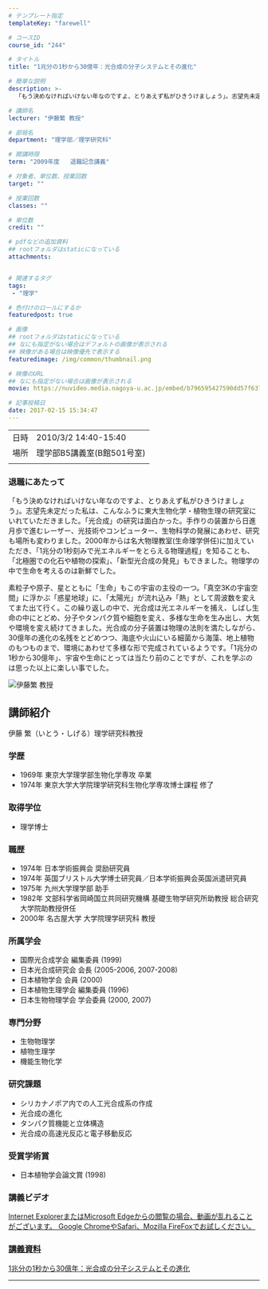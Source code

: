 ```yaml
---
# テンプレート指定
templateKey: "farewell"

# コースID
course_id: "244"

# タイトル
title: "1兆分の1秒から30億年：光合成の分子システムとその進化"

# 簡単な説明
description: >-
  「もう決めなければいけない年なのですよ、とりあえず私がひきうけましょう」。志望先未定だった私は、こんなふうに東大生物化学・植物生理の研究室にいれていただきました。「光合成」の研究は面白かった。手作りの装置から日進月歩で進むレーザー、光技術やコンピューター、生物科学の発展にあわせ、研究も場所も変わりました。2000年からは名大物理教室(生命理学併任)に加えていただき、「1兆分の1秒刻みで光エネル ....

# 講師名
lecturer: "伊藤繁 教授"

# 部局名
department: "理学部／理学研究科"

# 開講時限
term: "2009年度	退職記念講義"

# 対象者、単位数、授業回数
target: ""

# 授業回数
classes: ""

# 単位数
credit: ""

# pdfなどの追加資料
## rootフォルダはstaticになっている
attachments:


# 関連するタグ
tags:
 - "理学"

# 色付けのロールにするか
featuredpost: true

# 画像
## rootフォルダはstaticになっている
## なにも指定がない場合はデフォルトの画像が表示される
## 映像がある場合は映像優先で表示する
featuredimage: /img/common/thumbnail.png

# 映像のURL
## なにも指定がない場合は画像が表示される
movie: https://nuvideo.media.nagoya-u.ac.jp/embed/b796595427590dd57f63701e2e0341cae69903ab

# 記事投稿日
date: 2017-02-15 15:34:47
---
```


|   |   |
|---|---|
| 日時 | 2010/3/2  14:40-15:40 |
| 場所 | 理学部B5講義室(B館501号室) |
|   |   |


### 退職にあたって

「もう決めなければいけない年なのですよ、とりあえず私がひきうけましょう」。志望先未定だった私は、こんなふうに東大生物化学・植物生理の研究室にいれていただきました。「光合成」の研究は面白かった。手作りの装置から日進月歩で進むレーザー、光技術やコンピューター、生物科学の発展にあわせ、研究も場所も変わりました。2000年からは名大物理教室(生命理学併任)に加えていただき、「1兆分の1秒刻みで光エネルギーをとらえる物理過程」を知ることも、「北極圏での化石や植物の探索」、「新型光合成の発見」もできました。物理学の中で生命を考えるのは新鮮でした。

素粒子や原子、星とともに「生命」もこの宇宙の主役の一つ。「真空3Kの宇宙空間」に浮かぶ「惑星地球」に、「太陽光」が流れ込み「熱」として周波数を変えてまた出て行く。この繰り返しの中で、光合成は光エネルギーを捕え、しばし生命の中にとどめ、分子やタンパク質や細胞を変え、多様な生命を生み出し、大気や環境を変え続けてきました。光合成の分子装置は物理の法則を満たしながら、30億年の進化の名残をとどめつつ、海底や火山にいる細菌から海藻、地上植物のもつものまで、環境にあわせて多様な形で完成されているようです。「1兆分の1秒から30億年」、宇宙や生命にとっては当たり前のことですが、これを学ぶのは思った以上に楽しい事でした。



![伊藤繁 教授](https://ocw.nagoya-u.jp/files/244/sito.png) 
## 講師紹介

伊藤 繁（いとう・しげる）理学研究科教授

### 学歴

* 1969年 東京大学理学部生物化学専攻 卒業
* 1974年 東京大学大学院理学研究科生物化学専攻博士課程 修了

### 取得学位

* 理学博士

### 職歴

* 1974年 日本学術振興会 奨励研究員
* 1974年 英国ブリストル大学博士研究員／日本学術振興会英国派遣研究員
* 1975年 九州大学理学部 助手
* 1982年 文部科学省岡崎国立共同研究機構 基礎生物学研究所助教授 総合研究大学院助教授併任
* 2000年 名古屋大学 大学院理学研究科 教授

### 所属学会

* 国際光合成学会 編集委員 (1999)
* 日本光合成研究会 会長 (2005-2006, 2007-2008)
* 日本植物学会 会員 (2000)
* 日本植物生理学会 編集委員 (1996)
* 日本生物物理学会 学会委員 (2000, 2007)

### 専門分野

* 生物物理学
* 植物生理学
* 機能生物化学

### 研究課題

* シリカナノポア内での人工光合成系の作成
* 光合成の進化
* タンパク質機能と立体構造
* 光合成の高速光反応と電子移動反応

### 受賞学術賞

* 日本植物学会論文賞 (1998)


### 講義ビデオ

<a href="https://nuvideo.media.nagoya-u.ac.jp/embed/937b74f41892cc1082178a7b37a32fbc0f89cb64" target="blank" width="640" height="360" frameborder="0" allowfullscreen></iframe>
Internet ExplorerまたはMicrosoft Edgeからの閲覧の場合、動画が乱れることがございます。
Google ChromeやSafari、Mozilla FireFoxでお試しください。

### 講義資料

[1兆分の1秒から30億年：光合成の分子システムとその進化](https://ocw.nagoya-u.jp/files/244/lect_notes.pdf) 

-----